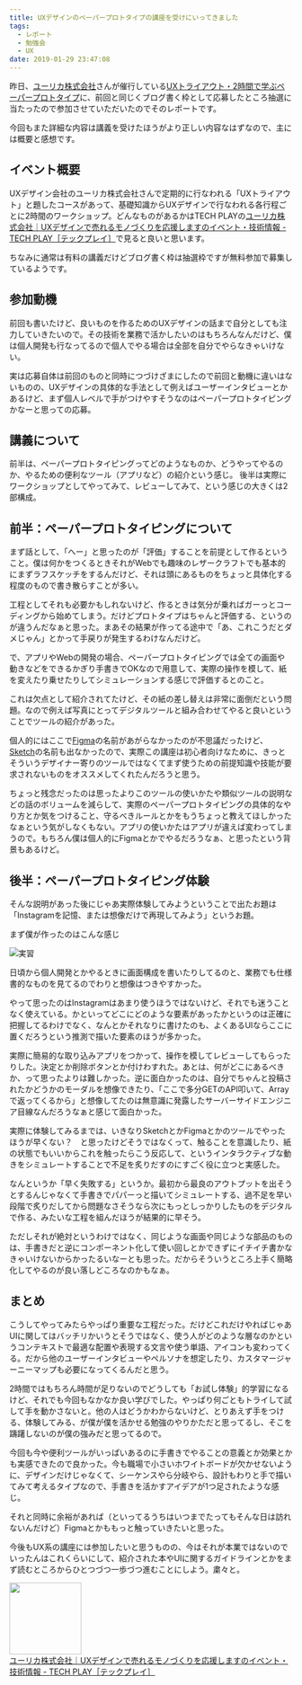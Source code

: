```yaml
---
title: UXデザインのペーパープロトタイプの講座を受けにいってきました
tags:
  - レポート
  - 勉強会
  - UX
date: 2019-01-29 23:47:08
---
```



昨日、[ユーリカ株式会社](https://www.ureka.co.jp/)さんが催行している[UXトライアウト・2時間で学ぶペーパープロトタイプ](https://techplay.jp/event/705991)に、前回と同じくブログ書く枠として応募したところ抽選に当たったので参加させていただいたのでそのレポートです。

今回もまた詳細な内容は講義を受けたほうがより正しい内容なはずなので、主には概要と感想です。

## イベント概要
UXデザイン会社のユーリカ株式会社さんで定期的に行なわれる「UXトライアウト」と題したコースがあって、基礎知識からUXデザインで行なわれる各行程ごとに2時間のワークショップ。どんなものがあるかはTECH PLAYの[ユーリカ株式会社｜UXデザインで売れるモノづくりを応援しますのイベント・技術情報 \- TECH PLAY［テックプレイ］](https://techplay.jp/community/urekacojp)で見ると良いと思います。

ちなみに通常は有料の講義だけどブログ書く枠は抽選枠ですが無料参加で募集しているようです。

## 参加動機
前回も書いたけど、良いものを作るためのUXデザインの話まで自分としても注力していきたいので。その技術を業務で活かしたいのはもちろんなんだけど、僕は個人開発も行なってるので個人でやる場合は全部を自分でやらなきゃいけない。

実は応募自体は前回のものと同時につづけざまにしたので前回と動機に違いはないものの、UXデザインの具体的な手法として例えばユーザーインタビューとかあるけど、まず個人レベルで手がつけやすそうなのはペーパープロトタイピングかなーと思っての応募。

## 講義について
前半は、ペーパープロトタイピングってどのようなものか、どうやってやるのか、やるための便利なツール（アプリなど）の紹介という感じ。
後半は実際にワークショップとしてやってみて、レビューしてみて、という感じの大きくは2部構成。

## 前半：ペーパープロトタイピングについて
まず話として、「へー」と思ったのが「評価」することを前提として作るということ。僕は何かをつくるときそれがWebでも趣味のレザークラフトでも基本的にまずラフスケッチをするんだけど、それは頭にあるものをちょっと具体化する程度のもので書き散らすことが多い。

工程としてそれも必要かもしれないけど、作るときは気分が乗ればガーっとコーディングから始めてしまう。だけどプロトタイプはちゃんと評価する、というのが違うんだなぁと思った。まあその結果が作ってる途中で「あ、これこうだとダメじゃん」とかって手戻りが発生するわけなんだけど。

で、アプリやWebの開発の場合、ペーパープロトタイピングでは全ての画面や動きなどをできるかぎり手書きでOKなので用意して、実際の操作を模して、紙を変えたり乗せたりしてシミュレーションする感じで評価するとのこと。

これは欠点として紹介されてたけど、その紙の差し替えは非常に面倒だという問題。なので例えば写真にとってデジタルツールと組み合わせてやると良いということでツールの紹介があった。

個人的にはここで[Figma](https://www.figma.com/)の名前があがらなかったのが不思議だったけど、[Sketch](https://www.sketchapp.com/)の名前も出なかったので、実際この講座は初心者向けなために、きっとそういうデザイナー寄りのツールではなくてまず使うための前提知識や技能が要求されないものをオススメしてくれたんだろうと思う。

ちょっと残念だったのは思ったよりこのツールの使いかたや類似ツールの説明などの話のボリュームを減らして、実際のペーパープロトタイピングの具体的なやり方とか気をつけること、守るべきルールとかをもうちょっと教えてほしかったなぁという気がしなくもない。アプリの使いかたはアプリが違えば変わってしまうので。もちろん僕は個人的にFigmaとかでやるだろうなぁ、と思ったという背景もあるけど。

## 後半：ペーパープロトタイピング体験
そんな説明があった後にじゃあ実際体験してみようということで出たお題は「Instagramを記憶、または想像だけで再現してみよう」というお題。

まず僕が作ったのはこんな感じ

![実習](https://lh3.googleusercontent.com/qGL9TzoA08bMtWgrOoxmdmAgUyVfsHW7vUg-jEuNRUtpSSzMxJ9y1BbKZJ4gyJs-t82X8osqz2uyAzEkoBik-fXAwRdDGcBJr3uAtrUKlrTsCBtsJeuPTOSnz1Np7IokmF0llWpABsVxB2A7dynGyexT5oqnGs_DuztBwcIdqUXmXe4vGL-JfHdNoQHwj_EBgfq8kkc5Ts7AvKb0i76VSeMR-LaDdIiIPz0wa645sy4futTN5xXKXnEfy_vUPwUXOO6-qEeSuTsNN2EWDPvkTI-4DqueqMb8nDCNwQ6OQxj9uRGJk-wfycOSiL0AdLZWOl4CLjgl5rctoTqqMJRd-LVtLN_2Xhlw8o3NepD9AGX1GfCcTRoQOoQucYMyq9fJpg957eAHFbyFfr7ui04E5_BalJfcXW4zp9WOvgfoBpRujbr6FGpDQYRNTsIZ6WDLd9s9SKlHMJsHlQiXZjQ2fxQkISwspdturpsA-2JECuJ8Up9oF_5NDXkrZ5zdqXBq7eqMvInrGZMVTSZiLtKG_jlfgWHZhmtFhYzD1ZhB4XUZcVxv-VrrPv7OqbW8ihAXKV4Aw1OIZA_1OLeKpJKk4KAaYsm6WHDGJzvH7DdeoQ_ATIbZJ3ulCwktOg9DaPzRKcbJSuVD6X_yZedG0Vlt8qARg4amt3UnnbaZOX_o_mLPH1151gIuKMLuoP6BQmJrG0Jh2reNgVDpi1qksw=w1200-h900-no "実習")

日頃から個人開発とかやるときに画面構成を書いたりしてるのと、業務でも仕様書的なものを見てるのでわりと想像はつきやすかった。

やって思ったのはInstagramはあまり使うほうではないけど、それでも迷うことなく使えている。かといってどこにどのような要素があったかというのは正確に把握してるわけでなく、なんとかそれなりに書けたのも、よくあるUIならここに置くだろうという推測で描いた要素のほうが多かった。

実際に簡易的な取り込みアプリをつかって、操作を模してレビューしてもらったりした。決定とか削除ボタンとか付けわすれた。あとは、何がどこにあるべきか、って思ったよりは難しかった。逆に面白かったのは、自分でちゃんと投稿されたかどうかのモーダルを想像できたり、「ここで多分GETのAPI叩いて、Arrayで返ってくるから」と想像してたのは無意識に発露したサーバーサイドエンジニア目線なんだろうなぁと感じて面白かった。

実際に体験してみるまでは、いきなりSketchとかFigmaとかのツールでやったほうが早くない？　と思ったけどそうではなくって、触ることを意識したり、紙の状態でもいいからこれを触ったらこう反応して、というインタラクティブな動きをシミュレートすることで不足を炙りだすのにすごく役に立つと実感した。

なんというか「早く失敗する」というか。最初から最良のアウトプットを出そうとするんじゃなくて手書きでパパーっと描いてシミュレートする、過不足を早い段階で炙りだしてから問題なさそうなら次にもっとしっかりしたものをデジタルで作る、みたいな工程を組んだほうが結果的に早そう。

ただしそれが絶対というわけではなく、同じような画面や同じような部品のものは、手書きだと逆にコンポーネント化して使い回しとかできずにイチイチ書かなきゃいけないからかったるいなーとも思った。だからそういうところ上手く簡略化してやるのが良い落しどころなのかもなぁ。

## まとめ
こうしてやってみたらやっぱり重要な工程だった。だけどこれだけやればじゃあUIに関してはバッチリかいうとそうではなく、使う人がどのような層なのかというコンテキストで最適な配置や表現する文言や使う単語、アイコンも変わってくる。だから他のユーザーインタビューやペルソナを想定したり、カスタマージャーニーマップも必要になってくるんだと思う。

2時間ではもちろん時間が足りないのでどうしても「お試し体験」的学習になるけど、それでも今回もなかなか良い学びでした。やっぱり何ごともトライして試して手を動かさないと。他の人はどうかわからないけど、とりあえず手をつける、体験してみる、が僕が僕を活かせる勉強のやりかただと思ってるし、そこを躊躇しないのが僕の強みだと思ってるので。

今回も今や便利ツールがいっぱいあるのに手書きでやることの意義とか効果とかも実感できたので良かった。今も職場で小さいホワイトボードが欠かせないように、デザインだけじゃなくて、シーケンスやら分岐やら、設計もわりと手で描いてみて考えるタイプなので、手書きを活かすアイデアが1つ足されたような感じ。

それと同時に余裕があれば（といってるうちはいつまでたってもそんな日は訪れないんだけど）Figmaとかももっと触っていきたいと思った。

今後もUX系の講座には参加したいと思うものの、今はそれが本業ではないのでいったんはこれくらいにして、紹介された本やUIに関するガイドラインとかをまず読むところからひとつづつ一歩づつ進むことにしよう。粛々と。

<div class="linkbox"><div class="linkbox_image"><a href="https://techplay.jp/community/urekacojp" target="_blank" ><img src="https://s3.techplay.jp/images/organizer/c679498c461f8a619e89bf999756af4e81aa21e4.png" style="border: none;" width="128" /></a></div><div class="link_info"><div class="link_title"><a href="https://techplay.jp/community/urekacojp" target="_blank" >ユーリカ株式会社｜UXデザインで売れるモノづくりを応援しますのイベント・技術情報 - TECH PLAY［テックプレイ］</a> </div><div class="link_description"></div></div></div>
